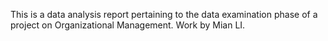 This is a data analysis report pertaining to the data examination phase of a project on Organizational Management.
Work by Mian LI.
